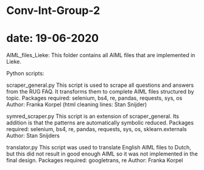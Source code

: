# Conv-Int-Group-2
# date: 19-06-2020

AIML_files_Lieke:
This folder contains all AIML files that are implemented in Lieke. 


Python scripts:

scraper_general.py
	This script is used to scrape all questions and answers from the RUG FAQ. It transforms them to complete AIML files structured by topic.
	Packages required: selenium, bs4, re, pandas, requests, sys, os
	Author: Franka Korpel (html cleaning lines: Stan Snijder)

symred_scraper.py
	This script is an extension of scraper_general. Its addition is that the patterns are automatically symbolic reduced.
	Packages required: selenium, bs4, re, pandas, requests, sys, os, sklearn.externals
	Author: Stan Snijders

translator.py
	This script was used to translate English AIML files to Dutch, but this did not result in good enough AIML so it was not implemented in the final design.
	Packages required: googletrans, re
	Author: Franka Korpel

